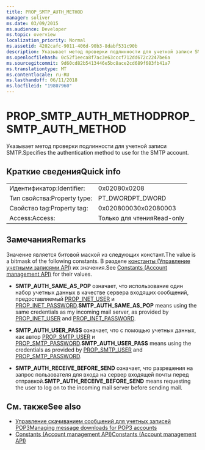 ```yaml
---
title: PROP_SMTP_AUTH_METHOD
manager: soliver
ms.date: 03/09/2015
ms.audience: Developer
ms.topic: overview
localization_priority: Normal
ms.assetid: 4202cafc-9011-406d-90b3-8dabf531c90b
description: Указывает метод проверки подлинности для учетной записи SMTP.
ms.openlocfilehash: 0c52f1eeca8f7ac3e63cccf712dd672c2247be6a
ms.sourcegitcommit: 9d60cd82b5413446e5bc8ace2cd689f683fb41a7
ms.translationtype: MT
ms.contentlocale: ru-RU
ms.lasthandoff: 06/11/2018
ms.locfileid: "19807960"
---
```

# <a name="propsmtpauthmethod"></a><span data-ttu-id="991e6-103">PROP_SMTP_AUTH_METHOD</span><span class="sxs-lookup"><span data-stu-id="991e6-103">PROP_SMTP_AUTH_METHOD</span></span>

<span data-ttu-id="991e6-104">Указывает метод проверки подлинности для учетной записи SMTP.</span><span class="sxs-lookup"><span data-stu-id="991e6-104">Specifies the authentication method to use for the SMTP account.</span></span>
  
## <a name="quick-info"></a><span data-ttu-id="991e6-105">Краткие сведения</span><span class="sxs-lookup"><span data-stu-id="991e6-105">Quick info</span></span>

|||
|:-----|:-----|
|<span data-ttu-id="991e6-106">Идентификатор:</span><span class="sxs-lookup"><span data-stu-id="991e6-106">Identifier:</span></span>  <br/> |<span data-ttu-id="991e6-107">0x0208</span><span class="sxs-lookup"><span data-stu-id="991e6-107">0x0208</span></span>  <br/> |
|<span data-ttu-id="991e6-108">Тип свойства:</span><span class="sxs-lookup"><span data-stu-id="991e6-108">Property type:</span></span>  <br/> |<span data-ttu-id="991e6-109">PT_DWORD</span><span class="sxs-lookup"><span data-stu-id="991e6-109">PT_DWORD</span></span>  <br/> |
|<span data-ttu-id="991e6-110">Свойство tag:</span><span class="sxs-lookup"><span data-stu-id="991e6-110">Property tag:</span></span>  <br/> |<span data-ttu-id="991e6-111">0x02080003</span><span class="sxs-lookup"><span data-stu-id="991e6-111">0x02080003</span></span>  <br/> |
|<span data-ttu-id="991e6-112">Access:</span><span class="sxs-lookup"><span data-stu-id="991e6-112">Access:</span></span>  <br/> |<span data-ttu-id="991e6-113">Только для чтения</span><span class="sxs-lookup"><span data-stu-id="991e6-113">Read-only</span></span>  <br/> |
   
## <a name="remarks"></a><span data-ttu-id="991e6-114">Замечания</span><span class="sxs-lookup"><span data-stu-id="991e6-114">Remarks</span></span>

<span data-ttu-id="991e6-115">Значение является битовой маской из следующих констант.</span><span class="sxs-lookup"><span data-stu-id="991e6-115">The value is a bitmask of the following constants.</span></span> <span data-ttu-id="991e6-116">В разделе [константы (Управление учетными записями API)](constants-account-management-api.md) их значения.</span><span class="sxs-lookup"><span data-stu-id="991e6-116">See [Constants (Account management API)](constants-account-management-api.md) for their values.</span></span> 
  
- <span data-ttu-id="991e6-117">**SMTP_AUTH_SAME_AS_POP** означает, что использование один набор учетных данных в качестве сервера входящих сообщений, предоставляемый [PROP_INET_USER](prop_inet_user.md) и [PROP_INET_PASSWORD](prop_inet_password.md).</span><span class="sxs-lookup"><span data-stu-id="991e6-117">**SMTP_AUTH_SAME_AS_POP** means using the same credentials as my incoming mail server, as provided by [PROP_INET_USER](prop_inet_user.md) and [PROP_INET_PASSWORD](prop_inet_password.md).</span></span>
    
- <span data-ttu-id="991e6-118">**SMTP_AUTH_USER_PASS** означает, что с помощью учетных данных, как автор [PROP_SMTP_USER](prop_smtp_user.md) и [PROP_SMTP_PASSWORD](prop_smtp_password.md).</span><span class="sxs-lookup"><span data-stu-id="991e6-118">**SMTP_AUTH_USER_PASS** means using the credentials as provided by [PROP_SMTP_USER](prop_smtp_user.md) and [PROP_SMTP_PASSWORD](prop_smtp_password.md).</span></span>
    
- <span data-ttu-id="991e6-119">**SMTP_AUTH_RECEIVE_BEFORE_SEND** означает, что разрешения на запрос пользователя для входа на сервер входящей почты перед отправкой.</span><span class="sxs-lookup"><span data-stu-id="991e6-119">**SMTP_AUTH_RECEIVE_BEFORE_SEND** means requesting the user to log on to the incoming mail server before sending mail.</span></span> 
    
## <a name="see-also"></a><span data-ttu-id="991e6-120">См. также</span><span class="sxs-lookup"><span data-stu-id="991e6-120">See also</span></span>

- [<span data-ttu-id="991e6-121">Управление скачиванием сообщений для учетных записей POP3</span><span class="sxs-lookup"><span data-stu-id="991e6-121">Managing message downloads for POP3 accounts</span></span>](managing-message-downloads-for-pop3-accounts.md)  
- [<span data-ttu-id="991e6-122">Constants (Account management API)</span><span class="sxs-lookup"><span data-stu-id="991e6-122">Constants (Account management API)</span></span>](constants-account-management-api.md)

